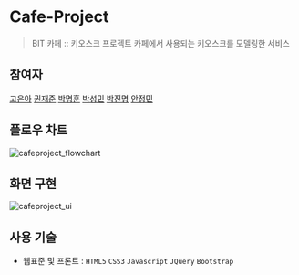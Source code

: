 # Cafe-Project
>BIT 카페 :: 키오스크 프로젝트
>카페에서 사용되는 키오스크를 모델링한 서비스

## 참여자
[고은아](https://github.com/EunaGo) [권재준](https://github.com/alikwon) [박명훈](https://github.com/adminpmh) [박성민](https://github.com/seongMinS2) [박진명](https://github.com/qkrwlsaud) [안정민](https://github.com/PCBiS) 
 
 ## 플로우 차트
 ![cafeproject_flowchart](https://user-images.githubusercontent.com/63032830/92107149-47d92a00-ee20-11ea-848c-f44639acf87a.png)
 
 ## 화면 구현
 ![cafeproject_ui](https://user-images.githubusercontent.com/63032830/92107225-68a17f80-ee20-11ea-92ac-ac39cc596e02.png)
 
 ## 사용 기술
 * 웹표준 및 프론트 : `HTML5` `CSS3` `Javascript` `JQuery` `Bootstrap`